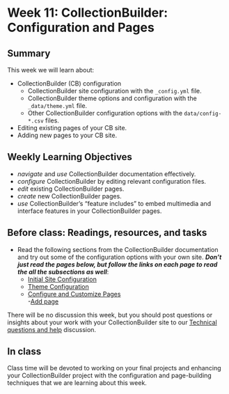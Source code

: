 # Week 11: CollectionBuilder: Configuration and Pages

## Summary

This week we will learn about:

- CollectionBuilder (CB) configuration
	- CollectionBuilder site configuration with the `_config.yml` file.
	- CollectionBuilder theme options and configuration with the `_data/theme.yml` file.
	- Other CollectionBuilder configuration options with the `data/config-*.csv` files.
- Editing existing pages of your CB site.
- Adding new pages to your CB site.


## Weekly Learning Objectives

- _navigate_ and _use_ CollectionBuilder documentation effectively.
- _configure_ CollectionBuilder by editing relevant configuration files.
- _edit_ existing CollectionBuilder pages.
- _create_ new CollectionBuilder pages.
- _use_ CollectionBuilder’s “feature includes” to embed multimedia and interface features in your CollectionBuilder pages.
 
## Before class: Readings, resources, and tasks

- Read the following sections from the CollectionBuilder documentation and try out some of the configuration options with your own site. _**Don’t just read the pages below, but follow the links on each page to read the all the subsections as well**_:
	- [Initial Site Configuration](https://collectionbuilder.github.io/cb-docs/docs/config/)
	- [Theme Configuration](https://collectionbuilder.github.io/cb-docs/docs/theme/)
	- [Configure and Customize Pages](https://collectionbuilder.github.io/cb-docs/docs/customization/)  
		-[Add page](https://collectionbuilder.github.io/cb-docs/docs/pages/add_page/)
	
There will be no discussion this week, but you should post questions or insights about your work with your CollectionBuilder site to our [Technical questions and  help](https://github.com/jawalsh/z652-Digital-Libraries/discussions/9) discussion. 
 
## In class

Class time will be devoted to working on your final projects and enhancing your CollectionBuilder project with the configuration and page-building techniques that we are learning about this week.
